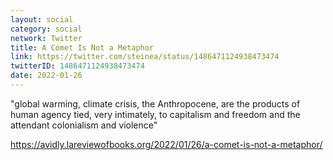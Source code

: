 ```yaml
---
layout: social
category: social
network: Twitter
title: A Comet Is Not a Metaphor
link: https://twitter.com/steinea/status/1486471124938473474
twitterID: 1486471124938473474
date: 2022-01-26
---
```


"global warming, climate crisis, the Anthropocene, are the products of human agency tied, very intimately, to capitalism and freedom and the attendant colonialism and violence"

<https://avidly.lareviewofbooks.org/2022/01/26/a-comet-is-not-a-metaphor/>

